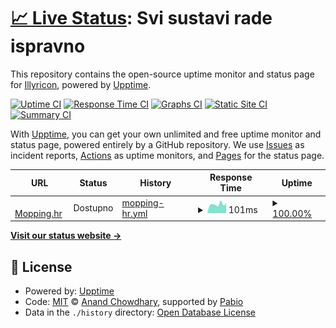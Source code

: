 # [📈 Live Status](https://Illyricon.github.io/mopping.hr-status): <!--live status--> **Svi sustavi rade ispravno**

This repository contains the open-source uptime monitor and status page for [Illyricon](https://Illyricon.github.io/mopping.hr-status), powered by [Upptime](https://github.com/upptime/upptime).

[![Uptime CI](https://github.com/Illyricon/mopping.hr-status/workflows/Uptime%20CI/badge.svg)](https://github.com/Illyricon/mopping.hr-status/actions?query=workflow%3A%22Uptime+CI%22)
[![Response Time CI](https://github.com/Illyricon/mopping.hr-status/workflows/Response%20Time%20CI/badge.svg)](https://github.com/Illyricon/mopping.hr-status/actions?query=workflow%3A%22Response+Time+CI%22)
[![Graphs CI](https://github.com/Illyricon/mopping.hr-status/workflows/Graphs%20CI/badge.svg)](https://github.com/Illyricon/mopping.hr-status/actions?query=workflow%3A%22Graphs+CI%22)
[![Static Site CI](https://github.com/Illyricon/mopping.hr-status/workflows/Static%20Site%20CI/badge.svg)](https://github.com/Illyricon/mopping.hr-status/actions?query=workflow%3A%22Static+Site+CI%22)
[![Summary CI](https://github.com/Illyricon/mopping.hr-status/workflows/Summary%20CI/badge.svg)](https://github.com/Illyricon/mopping.hr-status/actions?query=workflow%3A%22Summary+CI%22)

With [Upptime](https://upptime.js.org), you can get your own unlimited and free uptime monitor and status page, powered entirely by a GitHub repository. We use [Issues](https://github.com/Illyricon/mopping.hr-status/issues) as incident reports, [Actions](https://github.com/Illyricon/mopping.hr-status/actions) as uptime monitors, and [Pages](https://Illyricon.github.io/mopping.hr-status) for the status page.

<!--start: status pages-->
<!-- This summary is generated by Upptime (https://github.com/upptime/upptime) -->
<!-- Do not edit this manually, your changes will be overwritten -->
<!-- prettier-ignore -->
| URL | Status | History | Response Time | Uptime |
| --- | ------ | ------- | ------------- | ------ |
| <img alt="" src="https://icons.duckduckgo.com/ip3/mopping.hr.ico" height="13"> [Mopping.hr](https://mopping.hr) | Dostupno | [mopping-hr.yml](https://github.com/Illyricon/mopping-status/commits/HEAD/history/mopping-hr.yml) | <details><summary><img alt="Response time graph" src="./graphs/mopping-hr/response-time-week.png" height="20"> 101ms</summary><br><a href="https://status.mopping.hr/history/mopping-hr"><img alt="Response time 101" src="https://img.shields.io/endpoint?url=https%3A%2F%2Fraw.githubusercontent.com%2FIllyricon%2Fmopping-status%2FHEAD%2Fapi%2Fmopping-hr%2Fresponse-time.json"></a><br><a href="https://status.mopping.hr/history/mopping-hr"><img alt="24-hour response time 101" src="https://img.shields.io/endpoint?url=https%3A%2F%2Fraw.githubusercontent.com%2FIllyricon%2Fmopping-status%2FHEAD%2Fapi%2Fmopping-hr%2Fresponse-time-day.json"></a><br><a href="https://status.mopping.hr/history/mopping-hr"><img alt="7-day response time 101" src="https://img.shields.io/endpoint?url=https%3A%2F%2Fraw.githubusercontent.com%2FIllyricon%2Fmopping-status%2FHEAD%2Fapi%2Fmopping-hr%2Fresponse-time-week.json"></a><br><a href="https://status.mopping.hr/history/mopping-hr"><img alt="30-day response time 101" src="https://img.shields.io/endpoint?url=https%3A%2F%2Fraw.githubusercontent.com%2FIllyricon%2Fmopping-status%2FHEAD%2Fapi%2Fmopping-hr%2Fresponse-time-month.json"></a><br><a href="https://status.mopping.hr/history/mopping-hr"><img alt="1-year response time 101" src="https://img.shields.io/endpoint?url=https%3A%2F%2Fraw.githubusercontent.com%2FIllyricon%2Fmopping-status%2FHEAD%2Fapi%2Fmopping-hr%2Fresponse-time-year.json"></a></details> | <details><summary><a href="https://status.mopping.hr/history/mopping-hr">100.00%</a></summary><a href="https://status.mopping.hr/history/mopping-hr"><img alt="All-time uptime 100.00%" src="https://img.shields.io/endpoint?url=https%3A%2F%2Fraw.githubusercontent.com%2FIllyricon%2Fmopping-status%2FHEAD%2Fapi%2Fmopping-hr%2Fuptime.json"></a><br><a href="https://status.mopping.hr/history/mopping-hr"><img alt="24-hour uptime 100.00%" src="https://img.shields.io/endpoint?url=https%3A%2F%2Fraw.githubusercontent.com%2FIllyricon%2Fmopping-status%2FHEAD%2Fapi%2Fmopping-hr%2Fuptime-day.json"></a><br><a href="https://status.mopping.hr/history/mopping-hr"><img alt="7-day uptime 100.00%" src="https://img.shields.io/endpoint?url=https%3A%2F%2Fraw.githubusercontent.com%2FIllyricon%2Fmopping-status%2FHEAD%2Fapi%2Fmopping-hr%2Fuptime-week.json"></a><br><a href="https://status.mopping.hr/history/mopping-hr"><img alt="30-day uptime 100.00%" src="https://img.shields.io/endpoint?url=https%3A%2F%2Fraw.githubusercontent.com%2FIllyricon%2Fmopping-status%2FHEAD%2Fapi%2Fmopping-hr%2Fuptime-month.json"></a><br><a href="https://status.mopping.hr/history/mopping-hr"><img alt="1-year uptime 100.00%" src="https://img.shields.io/endpoint?url=https%3A%2F%2Fraw.githubusercontent.com%2FIllyricon%2Fmopping-status%2FHEAD%2Fapi%2Fmopping-hr%2Fuptime-year.json"></a></details>

<!--end: status pages-->

[**Visit our status website →**](https://Illyricon.github.io/mopping.hr-status)

## 📄 License

- Powered by: [Upptime](https://github.com/upptime/upptime)
- Code: [MIT](./LICENSE) © [Anand Chowdhary](https://anandchowdhary.com), supported by [Pabio](https://pabio.com)
- Data in the `./history` directory: [Open Database License](https://opendatacommons.org/licenses/odbl/1-0/)
